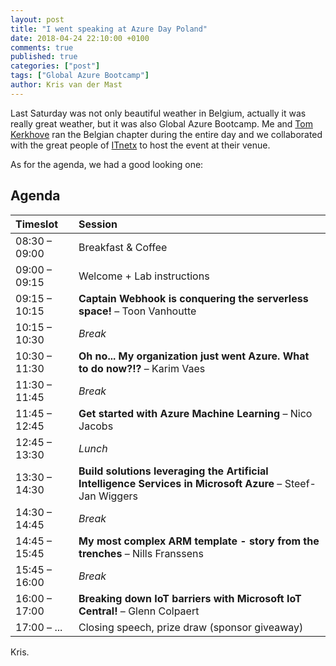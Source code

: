 ```yaml
---
layout: post
title: "I went speaking at Azure Day Poland"
date: 2018-04-24 22:10:00 +0100
comments: true
published: true
categories: ["post"]
tags: ["Global Azure Bootcamp"]
author: Kris van der Mast
---
```

Last Saturday was not only beautiful weather in Belgium, actually it was really great weather, but it was also Global Azure Bootcamp. Me and [Tom Kerkhove](https://blog.tomkerkhove.be/) ran the Belgian chapter during the entire day and we collaborated with the great people of [ITnetx](http://itnetx.ch/) to host the event at their venue.  

As for the agenda, we had a good looking one:

## Agenda

| Timeslot        | Session                                                                                                     |
|:----------------|:------------------------------------------------------------------------------------------------------------|
| 08:30 – 09:00   | Breakfast & Coffee                                                                                          |
| 09:00 – 09:15   | Welcome + Lab instructions                                                                                  |
| 09:15 – 10:15   | **Captain Webhook is conquering the serverless space!** – Toon Vanhoutte                                    |
| 10:15 – 10:30   | *Break*                                                                                                     |
| 10:30 – 11:30   | **Oh no... My organization just went Azure. What to do now?!?**  – Karim Vaes                               |
| 11:30 – 11:45   | *Break*                                                                                                     |
| 11:45 – 12:45   | **Get started with Azure Machine Learning** – Nico Jacobs                                                   |
| 12:45 – 13:30   | *Lunch*                                                                                                     |
| 13:30 – 14:30   | **Build solutions leveraging the Artificial Intelligence Services in Microsoft Azure** – Steef-Jan Wiggers  |
| 14:30 – 14:45   | *Break*                                                                                                     |
| 14:45 – 15:45   | **My most complex ARM template - story from the trenches** – Nills Franssens                                |
| 15:45 – 16:00   | *Break*                                                                                                     |
| 16:00 – 17:00   | **Breaking down IoT barriers with Microsoft IoT Central!** – Glenn Colpaert                                 |
| 17:00 – ...     |  Closing speech, prize draw (sponsor giveaway)                                                              |

Kris.